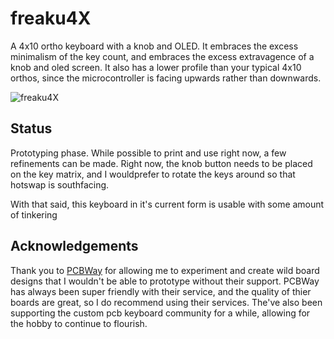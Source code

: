 # freaku4X

A 4x10 ortho keyboard with a knob and OLED. It embraces the excess minimalism of the key count, and embraces the excess extravagence of a knob and oled screen. It also has a lower profile than your typical 4x10 orthos, since the microcontroller is facing upwards rather than downwards.

![freaku4X](https://i.imgur.com/1maVma3.jpg)

## Status
Prototyping phase. While possible to print and use right now, a few refinements can be made.
Right now, the knob button needs to be placed on the key matrix, and I wouldprefer to rotate the keys around so that hotswap is southfacing.

With that said, this keyboard in it's current form is usable with some amount of tinkering

## Acknowledgements
Thank you to [PCBWay](https://www.pcbway.com/) for allowing me to experiment and create wild board designs that I wouldn't be able to prototype without their support. PCBWay has always been super friendly with their service, and the quality of thier boards are great, so I do recommend using their services. The've also been supporting the custom pcb keyboard community for a while, allowing for the hobby to continue to flourish.
